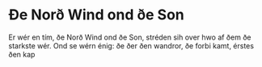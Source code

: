 # Ðe Norð Wind ond ðe Son

Er wér en tím, ðe Norð Wind ond ðe Son, stréden sih over hwo af ðem ðe starkste wér. Ond se wérn énig: ðe ðer ðen wandror, ðe forbi kamt, érstes ðen kap 
